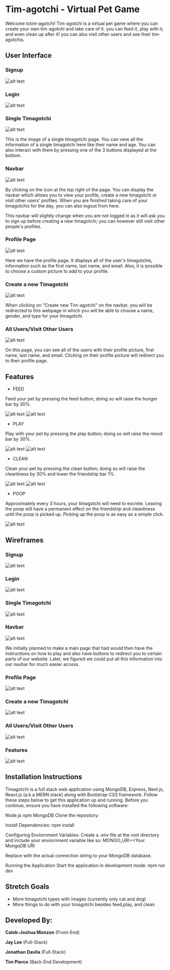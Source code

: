 # Tim-agotchi - Virtual Pet Game

Welcome totim-agotchi!
Tim-agotchi is a virtual pet game where you can create your own tim-agotchi and take care of it. you can feed it, play with it, and even clean up after it! you can also visit other users and see their tim-agotchis.

## User Interface

### Signup

![alt text](/public/Signup.png)

### Login

![alt text](/public/Login.png)

### Single Timagotchi

![alt text](/public/SingleTimagotchi.png)

This is the image of a single timagotchi page. You can view all the information of a single timagotchi here like their name and age. You can also interact with them by pressing one of the 3 buttons displayed at the bottom.

### Navbar

![alt text](/public/Navbar.png)

By clicking on the icon at the top right of the page. You can display the navbar which allows you to view your profile, create a new timagotchi or visit other users' profiles. When you are finished taking care of your timagotchis for the day, you can also logout from here.

This navbar will slightly change when you are not logged in as it will ask you to sign up before creating a new timagotchi; you can however still visit other people's profiles.

### Profile Page

![alt text](/public/Profile.png)

Here we have the profile page. It displays all of the user's timagotchis, information such as the first name, last name, and email. Also, it is possible to choose a custom picture to add to your profile.

### Create a new Timagotchi

![alt text](/public/CreateNewTimagotchi.png)

When clicking on "Create new Tim-agotchi" on the navbar, you will be redirected to this webpage in which you will be able to choose a name, gender, and type for your timagotchi.

### All Users/Visit Other Users

![alt text](/public/AllUsers.png)

On this page, you can see all of the users with their profile picture, first name, last name, and email. Clicking on their profile picture will redirect you to their profile page.

## Features

- FEED

Feed your pet by pressing the feed button; doing so will raise the hunger bar by 30%.

![alt text](/public/FeedButton.png)
![alt text](/public/HungerBar.png)

- PLAY

Play with your pet by pressing the play button; doing so will raise the mood bar by 30%.

![alt text](/public/PlayButton.png)
![alt text](/public/MoodBar.png)

- CLEAN

Clean your pet by pressing the clean button; doing so will raise the cleanliness by 30% and lower the friendship bar 1%.

![alt text](/public/CleanButton.png)
![alt text](/public/CleanlinessAndFriendship.png)

- POOP

Approximately every 3 hours, your timagotchi will need to excrete. Leaving the poop will have a permanent effect on the friendship and cleanliness until the poop is picked up. Picking up the poop is as easy as a simple click.

![alt text](/public/POOP.png)

## Wireframes

### Signup

![alt text](/public/Signup-Wireframe.png)

### Login

![alt text](/public/Login-Wireframe.png)

### Single Timagotchi

![alt text](/public/SingleTimagotchi-Wireframe.png)

### Navbar

![alt text](/public/Navbar-Wireframe.png)

We initially planned to make a main page that had would then have the instructions on how to play and also have buttons to redirect you to certain parts of our website. Later, we figured we could put all this information into our navbar for much easier access.

### Profile Page

![alt text](/public/Profile-Wireframe.png)

### Create a new Timagotchi

![alt text](/public/CreateNewTimagotchi-Wireframe.png)

### All Users/Visit Other Users

![alt text](/public/AllUsers-Wireframe.png)

### Features

![alt text](/public/Features-Wireframe.png)

## Installation Instructions

Timagotchi is a full stack web application using MongoDB, Express, Next.js, React.js (a.k.a MERN stack) along with Bootstrap CSS framework. Follow these steps below to get this application up and running. Before you continue, ensure you have installed the following software:

Node.js
npm
MongoDB
Clone the repository:

Install Dependencies: npm install

Configuring Enviornment Variables: Create a .env file at the root directory and include your enviornment variable like so: MONGO_URI=<Your MongoDB URI

Replace <Your MongoDB URI> with the actual connection string to your MongoDB database.

Running the Application Start the application in development mode: npm run dev

## Stretch Goals

- More timagotchi types with images (currently only cat and dog)
- More things to do with your timagotchi besides feed,play, and clean

## Developed By:

**Caleb-Joshua Monzon** (Front-End)

**Jay Lee** (Full-Stack)

**Jonathan Davila** (Full-Stack)

**Tim Pierce** (Back-End Development)
